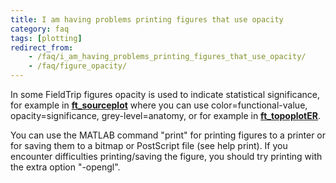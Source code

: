 ```yaml
---
title: I am having problems printing figures that use opacity
category: faq
tags: [plotting]
redirect_from:
    - /faq/i_am_having_problems_printing_figures_that_use_opacity/
    - /faq/figure_opacity/
---
```


In some FieldTrip figures opacity is used to indicate statistical significance, for example in **[ft_sourceplot](/reference/ft_sourceplot)** where you can use color=functional-value, opacity=significance, grey-level=anatomy, or for example in **[ft_topoplotER](/reference/ft_topoplotER)**.

You can use the MATLAB command "print" for printing figures to a printer or for saving them to a bitmap or PostScript file (see help print). If you encounter difficulties printing/saving the figure, you should try printing with the extra option "-opengl".
